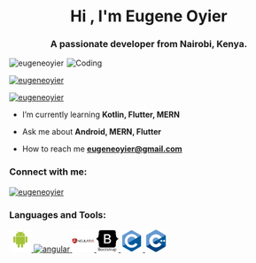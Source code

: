 <h1 align="center">Hi , I'm Eugene Oyier</h1>
<h3 align="center">A passionate developer from Nairobi, Kenya.</h3>

<img align="right" alt="Coding" width="400" src="https://cdn.dribbble.com/users/638428/screenshots/3641004/code2.gif">


<p align="left"> <img src="https://komarev.com/ghpvc/?username=eugeneoyier&label=Profile%20views&color=0e75b6&style=flat" alt="eugeneoyier" /> </p>

<p align="left"> <a href="https://github.com/ryo-ma/github-profile-trophy"><img src="https://github-profile-trophy.vercel.app/?username=eugeneoyier" alt="eugeneoyier" /></a> </p>

<p align="left"> <a href="https://twitter.com/eugeneoyier" target="blank"><img src="https://img.shields.io/twitter/follow/eugeneoyier?logo=twitter&style=for-the-badge" alt="eugeneoyier" /></a> </p>

-  I’m currently learning **Kotlin, Flutter, MERN**

-  Ask me about **Android, MERN, Flutter**

-  How to reach me **eugeneoyier@gmail.com**

<h3 align="left">Connect with me:</h3>
<p align="left">
<a href="https://twitter.com/eugeneoyier" target="blank"><img align="center" src="https://raw.githubusercontent.com/rahuldkjain/github-profile-readme-generator/master/src/images/icons/Social/twitter.svg" alt="eugeneoyier" height="30" width="40" /></a>
</p>

<h3 align="left">Languages and Tools:</h3>
<p align="left"> <a href="https://developer.android.com" target="_blank" rel="noreferrer"> <img src="https://raw.githubusercontent.com/devicons/devicon/master/icons/android/android-original-wordmark.svg" alt="android" width="40" height="40"/> </a> <a href="https://angular.io" target="_blank" rel="noreferrer"> <img src="https://angular.io/assets/images/logos/angular/angular.svg" alt="angular" width="40" height="40"/> </a> <a href="https://angular.io" target="_blank" rel="noreferrer"> <img src="https://raw.githubusercontent.com/devicons/devicon/master/icons/angularjs/angularjs-original-wordmark.svg" alt="angularjs" width="40" height="40"/> </a> <a href="https://getbootstrap.com" target="_blank" rel="noreferrer"> <img src="https://raw.githubusercontent.com/devicons/devicon/master/icons/bootstrap/bootstrap-plain-wordmark.svg" alt="bootstrap" width="40" height="40"/> </a> <a href="https://www.cprogramming.com/" target="_blank" rel="noreferrer"> <img src="https://raw.githubusercontent.com/devicons/devicon/master/icons/c/c-original.svg" alt="c" width="40" height="40"/> </a> <a href="https://www.w3schools.com/cpp/" target="_blank" rel="noreferrer"> <img src="https://raw.githubusercontent.com/devicons/devicon/master/icons/cplusplus/cplusplus-original.svg" alt="cplusplus" width="40" height="40"/> </a> <a href="https://www.w3schools.com/css/" target="_blank" rel="noreferrer"> <img src="https://raw.githubusercontent.com/devicons/devicon/master/icons/css3/css3-original-wordmark.svg" alt="```
